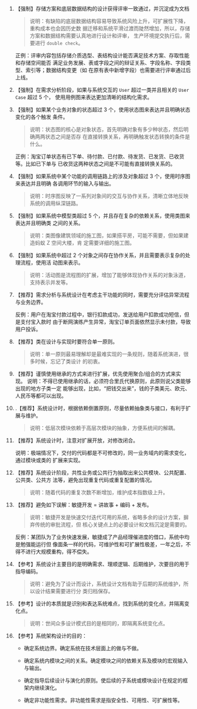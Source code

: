 1. 【强制】存储方案和底层数据结构的设计获得评审一致通过，并沉淀成为文档

   > 说明：有缺陷的底层数据结构容易导致系统风险上升，可扩展性下降，重构成本也会因历史数 据迁移和系统平滑过渡而陡然增加，所以，存储方案和数据结构需要认真地进行设计和评审， 生产环境提交执行后，需要进行 `double check`。 

   正例：评审内容包括存储介质选型、表结构设计能否满足技术方案、存取性能和存储空间能否 满足业务发展、表或字段之间的辩证关系、字段名称、字段类型、索引等；数据结构变更（如 在原有表中新增字段）也需要进行评审通过后上线。

2. 【强制】在需求分析阶段，如果与系统交互的 `User` 超过一类并且相关的 `User Case` 超过 5 个， 使用用例图来表达更加清晰的结构化需求。

3. 【强制】如果某个业务对象的状态超过 3 个，使用状态图来表达并且明确状态变化的各个触发 条件。 

   > 说明：状态图的核心是对象状态，首先明确对象有多少种状态，然后明确两两状态之间是否存 在直接转换关系，再明确触发状态转换的条件是什么。 

   正例：淘宝订单状态有已下单、待付款、已付款、待发货、已发货、已收货等。比如已下单与 已收货这两种状态之间是不可能有直接转换关系的。

4. 【强制】如果系统中某个功能的调用链路上的涉及对象超过 3 个，使用时序图来表达并且明确 各调用环节的输入与输出。 

   > 说明：时序图反映了一系列对象间的交互与协作关系，清晰立体地反映系统的调用纵深链路。

5. 【强制】如果系统中模型类超过 5 个，并且存在复杂的依赖关系，使用类图来表达并且明确类 之间的关系。 

   > 说明：类图像建筑领域的施工图，如果搭平房，可能不需要，但如果建造蚂蚁 Z 空间大楼，肯 定需要详细的施工图。

6. 【强制】如果系统中超过 2 个对象之间存在协作关系，并且需要表示复杂的处理流程，使用活 动图来表示。 

   > 说明：活动图是流程图的扩展，增加了能够体现协作关系的对象泳道，支持表示并发等。

7. 【推荐】需求分析与系统设计在考虑主干功能的同时，需要充分评估异常流程与业务边界。 

   反例：用户在淘宝付款过程中，银行扣款成功，发送给用户扣款成功短信，但是支付宝入款时 由于断网演练产生异常，淘宝订单页面依然显示未付款，导致用户投诉。

8. 【推荐】类在设计与实现时要符合单一原则。 

   > 说明：单一原则最易理解却是最难实现的一条规则，随着系统演进，很多时候，忘记了类设计 的初衷。

9. 【推荐】谨慎使用继承的方式来进行扩展，优先使用聚合/组合的方式来实现。 说明：不得已使用继承的话，必须符合里氏代换原则，此原则说父类能够出现的地方子类一定 能够出现，比如，“把钱交出来”，钱的子类美元、欧元、人民币等都可以出现。

10. .【推荐】系统设计时，根据依赖倒置原则，尽量依赖抽象类与接口，有利于扩展与维护。 

    > 说明：低层次模块依赖于高层次模块的抽象，方便系统间的解耦。

11. 【推荐】系统设计时，注意对扩展开放，对修改闭合。 

    说明：极端情况下，交付的代码都是不可修改的，同一业务域内的需求变化，通过模块或类的 扩展来实现。

12. 【推荐】系统设计阶段，共性业务或公共行为抽取出来公共模块、公共配置、公共类、公共方 法等，避免出现重复代码或重复配置的情况。 

    > 说明：随着代码的重复次数不断增加，维护成本指数级上升。

13. 【推荐】避免如下误解：敏捷开发 = 讲故事 + 编码 + 发布。 

    > 说明：敏捷开发是快速交付迭代可用的系统，省略多余的设计方案，摒弃传统的审批流程，但 核心关键点上的必要设计和文档沉淀是需要的。 

    反例：某团队为了业务快速发展，敏捷成了产品经理催进度的借口，系统中均是勉强能运行但 像面条一样的代码，可维护性和可扩展性极差，一年之后，不得不进行大规模重构，得不偿失。

14. 【参考】系统设计主要目的是明确需求、理顺逻辑、后期维护，次要目的用于指导编码。 

    > 说明：避免为了设计而设计，系统设计文档有助于后期的系统维护，所以设计结果需要进行分 类归档保存。

15. 【参考】设计的本质就是识别和表达系统难点，找到系统的变化点，并隔离变化点。 

    > 说明：世间众多设计模式目的是相同的，即隔离系统变化点。

16. 【参考】系统架构设计的目的： 

    * 确定系统边界。确定系统在技术层面上的做与不做。 

    * 确定系统内模块之间的关系。确定模块之间的依赖关系及模块的宏观输入与输出。 

    * 确定指导后续设计与演化的原则。使后续的子系统或模块设计在规定的框架内继续演化。 

    * 确定非功能性需求。非功能性需求是指安全性、可用性、可扩展性等。
